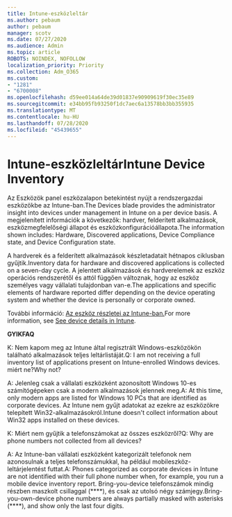 ```yaml
---
title: Intune-eszközleltár
ms.author: pebaum
author: pebaum
manager: scotv
ms.date: 07/27/2020
ms.audience: Admin
ms.topic: article
ROBOTS: NOINDEX, NOFOLLOW
localization_priority: Priority
ms.collection: Adm_O365
ms.custom:
- "1281"
- "6700008"
ms.openlocfilehash: d59ee014a64de39d01837e90909619f30ec35e89
ms.sourcegitcommit: e34bb95fb93250f1dc7aec6a13578bb3bb355935
ms.translationtype: MT
ms.contentlocale: hu-HU
ms.lasthandoff: 07/28/2020
ms.locfileid: "45439655"
---
```

# <a name="intune-device-inventory"></a><span data-ttu-id="23c82-102">Intune-eszközleltár</span><span class="sxs-lookup"><span data-stu-id="23c82-102">Intune Device Inventory</span></span>

<span data-ttu-id="23c82-103">Az Eszközök panel eszközalapon betekintést nyújt a rendszergazdai eszközökbe az Intune-ban.</span><span class="sxs-lookup"><span data-stu-id="23c82-103">The Devices blade provides the administrator insight into devices under management in Intune on a per device basis.</span></span> <span data-ttu-id="23c82-104">A megjelenített információk a következők: hardver, felderített alkalmazások, eszközmegfelelőségi állapot és eszközkonfigurációállapota.</span><span class="sxs-lookup"><span data-stu-id="23c82-104">The information shown includes: Hardware, Discovered applications, Device Compliance state, and Device Configuration state.</span></span>

<span data-ttu-id="23c82-105">A hardverek és a felderített alkalmazások készletadatait hétnapos ciklusban gyűjtik.</span><span class="sxs-lookup"><span data-stu-id="23c82-105">Inventory data for hardware and discovered applications is collected on a seven-day cycle.</span></span> <span data-ttu-id="23c82-106">A jelentett alkalmazások és hardverelemek az eszköz operációs rendszerétől és attól függően változnak, hogy az eszköz személyes vagy vállalati tulajdonban van-e.</span><span class="sxs-lookup"><span data-stu-id="23c82-106">The applications and specific elements of hardware reported differ depending on the device operating system and whether the device is personally or corporate owned.</span></span>

<span data-ttu-id="23c82-107">További információ: [Az eszköz részletei az Intune-ban.](https://docs.microsoft.com/intune/device-inventory)</span><span class="sxs-lookup"><span data-stu-id="23c82-107">For more information, see [See device details in Intune](https://docs.microsoft.com/intune/device-inventory).</span></span>

<span data-ttu-id="23c82-108">**GYIK**</span><span class="sxs-lookup"><span data-stu-id="23c82-108">**FAQ**</span></span>

<span data-ttu-id="23c82-109">K: Nem kapom meg az Intune által regisztrált Windows-eszközökön található alkalmazások teljes leltárlistáját.</span><span class="sxs-lookup"><span data-stu-id="23c82-109">Q: I am not receiving a full inventory list of applications present on Intune-enrolled Windows devices.</span></span> <span data-ttu-id="23c82-110">miért ne?</span><span class="sxs-lookup"><span data-stu-id="23c82-110">Why not?</span></span>

<span data-ttu-id="23c82-111">A: Jelenleg csak a vállalati eszközként azonosított Windows 10-es számítógépeken csak a modern alkalmazások jelennek meg.</span><span class="sxs-lookup"><span data-stu-id="23c82-111">A: At this time, only modern apps are listed for Windows 10 PCs that are identified as corporate devices.</span></span> <span data-ttu-id="23c82-112">Az Intune nem gyűjt adatokat az ezekre az eszközökre telepített Win32-alkalmazásokról.</span><span class="sxs-lookup"><span data-stu-id="23c82-112">Intune doesn't collect information about Win32 apps installed on these devices.</span></span>

<span data-ttu-id="23c82-113">K: Miért nem gyűjtik a telefonszámokat az összes eszközről?</span><span class="sxs-lookup"><span data-stu-id="23c82-113">Q: Why are phone numbers not collected from all devices?</span></span>

<span data-ttu-id="23c82-114">A: Az Intune-ban vállalati eszközként kategorizált telefonok nem azonosulnak a teljes telefonszámukkal, ha például mobileszköz-leltárjelentést futtat.</span><span class="sxs-lookup"><span data-stu-id="23c82-114">A: Phones categorized as corporate devices in Intune are not identified with their full phone number when, for example, you run a mobile device inventory report.</span></span> <span data-ttu-id="23c82-115">Bring-you-device telefonszámok mindig részben maszkolt csillaggal (\*\*\*\*), és csak az utolsó négy számjegy.</span><span class="sxs-lookup"><span data-stu-id="23c82-115">Bring-you-own-device phone numbers are always partially masked with asterisks (\*\*\*\*), and show only the last four digits.</span></span>
